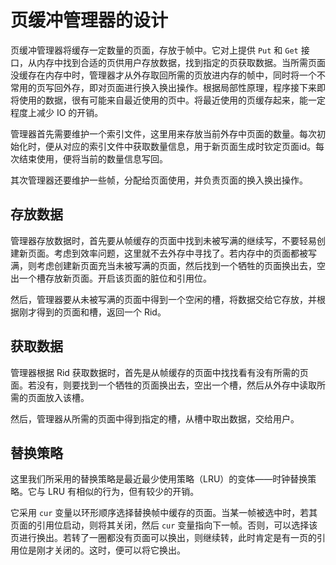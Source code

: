 # 页缓冲管理器的设计

页缓冲管理器将缓存一定数量的页面，存放于帧中。它对上提供 ``Put`` 和 ``Get`` 接口，从内存中找到合适的页供用户存放数据，找到指定的页获取数据。当所需页面没缓存在内存中时，管理器才从外存取回所需的页放进内存的帧中，同时将一个不常用的页写回外存，即对页面进行换入换出操作。根据局部性原理，程序接下来即将使用的数据，很有可能来自最近使用的页中。将最近使用的页缓存起来，能一定程度上减少 IO 的开销。

管理器首先需要维护一个索引文件，这里用来存放当前外存中页面的数量。每次初始化时，便从对应的索引文件中获取数量信息，用于新页面生成时钦定页面id。每次结束使用，便将当前的数量信息写回。

其次管理器还要维护一些帧，分配给页面使用，并负责页面的换入换出操作。

## 存放数据

管理器存放数据时，首先要从帧缓存的页面中找到未被写满的继续写，不要轻易创建新页面。考虑到效率问题，这里就不去外存中寻找了。若内存中的页面都被写满，则考虑创建新页面充当未被写满的页面，然后找到一个牺牲的页面换出去，空出一个槽存放新页面。开启该页面的脏位和引用位。

然后，管理器要从未被写满的页面中得到一个空闲的槽，将数据交给它存放，并根据刚才得到的页面和槽，返回一个 Rid。

## 获取数据

管理器根据 Rid 获取数据时，首先是从帧缓存的页面中找找看有没有所需的页面。若没有，则要找到一个牺牲的页面换出去，空出一个槽，然后从外存中读取所需的页面放入该槽。

然后，管理器从所需的页面中得到指定的槽，从槽中取出数据，交给用户。

## 替换策略

这里我们所采用的替换策略是最近最少使用策略（LRU）的变体——时钟替换策略。它与 LRU 有相似的行为，但有较少的开销。

它采用 ``cur`` 变量以环形顺序选择替换帧中缓存的页面。当某一帧被选中时，若其页面的引用位启动，则将其关闭，然后 ``cur`` 变量指向下一帧。否则，可以选择该页进行换出。若转了一圈都没有页面可以换出，则继续转，此时肯定是有一页的引用位是刚才关闭的。这时，便可以将它换出。

